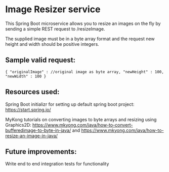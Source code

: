 # Image Resizer service

This Spring Boot microservice allows you to resize an images on the fly by sending a simple REST request to /resizeImage.

The supplied image must be in a byte array format and the request new height and width should be positive integers.

## Sample valid request:

`{
    "originalImage" : //original image as byte array,
    "newHeight" : 100,
    "newWidth" : 100
}`

## Resources used:

Spring Boot initializr for setting up default spring boot project: https://start.spring.io/

MyKong tutorials on converting images to byte arrays and resizing using Graphics2D: https://www.mkyong.com/java/how-to-convert-bufferedimage-to-byte-in-java/ and https://www.mkyong.com/java/how-to-resize-an-image-in-java/

## Future improvements:

Write end to end integration tests for functionality